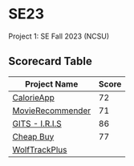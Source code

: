# SE23
Project 1: SE Fall 2023 (NCSU)

## Scorecard Table
| Project Name  | Score |
| ------------- | ----- |
| [CalorieApp](https://github.com/Team-Glare/calorieApp_server) |  72     |
| [MovieRecommender](https://github.com/git-ankit/MovieRecommender) | 71      |
| [GITS - I.R.I.S](https://github.com/jayrshah98/GITS2.1-I.R.I.S/) | 86   |
| [Cheap Buy](https://github.com/rliu9/cheapBuy) | 77 |
| [WolfTrackPlus](https://github.com/ramyasaimullapudi/WolfTrackPlus) |    |
